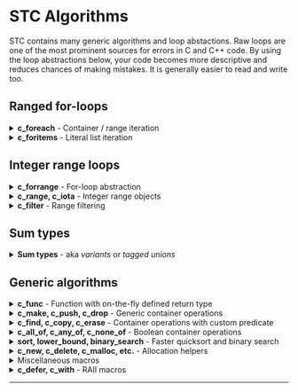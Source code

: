 # STC Algorithms

STC contains many generic algorithms and loop abstactions. Raw loops are one of the most prominent
sources for errors in C and C++ code. By using the loop abstractions below, your code becomes more
descriptive and reduces chances of making mistakes. It is generally easier to read and write too.

## Ranged for-loops
<details>
<summary><b>c_foreach</b> - Container / range iteration</summary>
"No raw loops" - Sean Parent

### c_foreach, c_foreach_reverse, c_foreach_n, c_foreach_kv
```c++
#include "stc/common.h"
```

| Usage                                    | Description                               |
|:-----------------------------------------|:------------------------------------------|
| `c_foreach (it, ctype, container)`       | Iteratate all elements                    |
| `c_foreach (it, ctype, it1, it2)`        | Iterate the range [it1, it2)              |
| `c_foreach_reverse (it, ctype, container)`| Iteratate elements in reverse: *vec, deque, queue, stack* |
| `c_foreach_reverse (it, ctype, it1, it2)`| Iteratate range [it1, it2) elements in reverse. |
| `c_foreach_n (it, ctype, container, n)`| Iteratate `n` first elements. Index variable is `{it}_index`. |
| `c_foreach_kv (key, val, ctype, container)` | Iterate maps with "structured binding" |

```c++
#define i_type IMap, int, int
#include "stc/smap.h"
// ...
IMap map = c_make(IMap, {{23,1}, {3,2}, {7,3}, {5,4}, {12,5}});

c_foreach (i, IMap, map)
    printf(" %d", i.ref->first);
// 3 5 7 12 23

// same, with raw for loop:
for (IMap_iter i = IMap_begin(&map); i.ref; IMap_next(&i))
    printf(" %d", i.ref->first);

// iterate from iter to end
IMap_iter iter = IMap_find(&map, 7);
c_foreach (i, IMap, iter, IMap_end(&map))
    printf(" %d", i.ref->first);
// 7 12 23

// iterate first 3 with an index count enumeration
c_foreach_n (i, IMap, map, 3)
    printf(" %zd:(%d %d)", i_index, i.ref->first, i.ref->second);
// 0:(3 2) 1:(5 4) 2:(7 3)

// iterate a map using "structured binding" of the key and val pair:
c_foreach_kv (id, count, IMap, map)
    printf(" (%d %d)", *id, *count);
```
</details>
<details>
<summary><b>c_foritems</b> - Literal list iteration</summary>

### c_foritems
Iterate compound literal array elements. In addition to `i.ref`, you can access `i.index` and `i.size`.
```c++
// apply multiple push_backs
c_foritems (i, int, {4, 5, 6, 7})
    list_i_push_back(&lst, *i.ref);

// insert in existing map
c_foritems (i, hmap_ii_value, {{4, 5}, {6, 7}})
    hmap_ii_insert(&map, i.ref->first, i.ref->second);

// string literals pushed to a stack of cstr elements:
c_foritems (i, const char*, {"Hello", "crazy", "world"})
    stack_cstr_emplace(&stk, *i.ref);
```
</details>

## Integer range loops

<details>
<summary><b>c_forrange</b> - For-loop abstraction</summary>

### c_forrange, c_forrange32, c_forrange_t
- `c_forrange`: abstraction for iterating sequence of integers. Like python's **for** *i* **in** *range()* loop. Uses `isize` (*ptrdiff_t*) as control variable.
- `c_forrange32` is like *c_forrange*, but uses `int32` as control variable.
- `c_forrange_t` is like *c_forrange*, but takes an additional ***type*** for the control variable as first argument.

| Usage                                | Python equivalent                    |
|:-------------------------------------|:-------------------------------------|
| `c_forrange (stop)`                  | `for _ in range(stop):`              |
| `c_forrange (i, stop)`               | `for i in range(stop):`              |
| `c_forrange (i, start, stop)`        | `for i in range(start, stop):`       |
| `c_forrange (i, start, stop, step)`  | `for i in range(start, stop, step):` |

| Usage                                          |
|:-----------------------------------------------|
| `c_forrange_t(IntType, i, stop)`               |
| `c_forrange_t(IntType, i, start, stop)`        |
| `c_forrange_t(IntType, i, start, stop, step)`  |

```c++
c_forrange (5) printf("x");
// xxxxx
c_forrange (i, 5) printf(" %lld", i);
// 0 1 2 3 4
c_forrange (i, -3, 3) printf(" %lld", i);
// -3 -2 -1 0 1 2
c_forrange (i, 30, 0, -5) printf(" %lld", i);
// 30 25 20 15 10 5
```
</details>
<details>
<summary><b>c_range, c_iota</b> - Integer range objects</summary>

### crange, crange32, c_iota
An integer sequence generator type, similar to [boost::irange](https://www.boost.org/doc/libs/release/libs/range/doc/html/range/reference/ranges/irange.html).

- `crange` uses `isize` (ptrdiff_t) as control variable
- `crange32` is like *crange*, but uses `int32` as control variable, which may be faster.

```c++
crange      crange_make(stop);              // 0, 1, ... stop-1
crange      crange_make(start, stop);       // start, start+1, ... stop-1
crange      crange_make(start, stop, step); // start, start+step, ... upto-not-including stop,
                                            // step may be negative.
crange_iter crange_begin(crange* self);
void        crange_next(crange_iter* it);


crange&     c_iota(start);                  // l-value; NB! otherwise like crange_make(start, INTPTR_MAX)
crange&     c_iota(start, stop);            // l-value; otherwise like crange_make(start, stop)
crange&     c_iota(start, stop, step);      // l-value; otherwise like crange_make(start, stop, step)
```
 The **crange_value** type is *isize*. Variables *start*, *stop*, and *step* are of type *crange_value*.
```c++
// 1. All primes less than 32: See below for c_filter() and is_prime()
crange r1 = crange_make(3, 32, 2);
printf("2"); // first prime
c_filter(crange, r1, true
    && is_prime(*value)
    && printf(" %zi", *value)
);
// 2 3 5 7 11 13 17 19 23 29 31

// 2. The first 11 primes:
// c_iota() can be used as argument to c_filter.
printf("2");
c_filter(crange, c_iota(3), true
    && is_prime(*value)
    && (printf(" %zi", *value), c_flt_take(10))
);
// 2 3 5 7 11 13 17 19 23 29 31
```

</details>
<details>
<summary><b>c_filter</b> - Range filtering</summary>

### c_filter, c_filter_zip, c_filter_pairwise, c_forfilter
Functional programming with chained `&&` filtering. `value` is the pointer to current value.
It enables a subset of functional programming like in other popular languages.

- **Note 1**: The **_reverse** variants only works with *vec, deque, stack, queue* containers.
- **Note 2**: There is also a `c_forfilter` loop variant of `c_filter`. It uses the filter namings
`c_fflt_skip(it, numItems)`, etc.

| Usage                                | Description                       |
|:-------------------------------------|:----------------------------------|
| `c_filter(CType, container, filters)` | Filter items in chain with the && operator |
| `c_filter_from(CType, start, filters)` | Filter from start iterator |
| `c_filter_reverse(CType, cnt, filters)` | Filter items in reverse order  |
| `c_filter_reverse_from(CType, rstart, filters)` | Filter reverse from rstart iterator |
| *c_filter_zip*, *c_filter_pairwise*: ||
| `c_filter_zip(CType, cnt1, cnt2, filters)` | Filter (cnt1, cnt2) items |
| `c_filter_zip(CType1, cnt1, CType2, cnt2, filters)` | May use different types for cnt1, cnt2 |
| `c_filter_reverse_zip(CType, cnt1, cnt2, filters)` | Filter (cnt1, cnt2) items in reverse order  |
| `c_filter_reverse_zip(CType1, cnt1, CType2, cnt2, filters)` | May use different types for cnt1, cnt2 |
| `c_filter_pairwise(CType, cnt, filters)` | Filter items pairwise as value1, value2 |

| Built-in filter              | Description                                |
|:-----------------------------|:-------------------------------------------|
| `c_flt_skip(numItems)`       | Skip numItems (increments count)           |
| `c_flt_take(numItems)`       | Take numItems only (increments count)      |
| `c_flt_skipwhile(predicate)` | Skip items until predicate is false        |
| `c_flt_takewhile(predicate)` | Take items until predicate is false        |
| `c_flt_counter()`            | Increment count and return it              |
| `c_flt_getcount()`           | Number of items passed skip/take/counter   |
| `c_flt_map(expr)`            | Map expr to current value. Input unchanged |
| `c_flt_src`                  | Pointer variable to current unmapped source value |
| `value`                      | Pointer variable to (possible mapped) value |
| For *c_filter_zip*, *c_filter_pairwise*: ||
| `c_flt_map1(expr)`           | Map expr to value1. Input unchanged |
| `c_flt_map2(expr)`           | Map expr to value2. Input unchanged |
| `c_flt_src1, c_flt_src2`     | Pointer variables to current unmapped source values |
| `value1, value2`             | Pointer variables to (possible mapped) values |

[ [Run this example](https://godbolt.org/z/MhW7xz5sn) ]
```c++
#include <stdio.h>
#define i_type Vec, int
#include "stc/stack.h"
#include "stc/algorithm.h"

int main(void)
{
    Vec vec = c_make(Vec, {1, 2, 3, 4, 5, 6, 7, 8, 1, 2, 3, 9, 10, 11, 12, 5});

    c_filter(Vec, vec, true
        && c_flt_skipwhile(*value < 3)  // skip leading values < 3
        && (*value & 1) == 1            // then use odd values only
        && c_flt_map(*value * 2)        // multiply by 2
        && c_flt_takewhile(*value < 20) // stop if mapped *value >= 20
        && printf(" %d", *value)        // print value
    );
    //  6 10 14 2 6 18
    puts("");
    Vec_drop(&vec);
}
```
</details>

## Sum types

<details>
<summary><b>Sum types</b> - aka <i>variants</i> or <i>tagged unions</i></summary>

This is a tiny, robust and fully typesafe implementation of sum types. They work similarly
as in Zig, Odin and Rust, and is just as easy and safe to use.

Synopsis:
```c++
// Define a sum type
c_sumtype (SumType,
    (VariantEnum1, VariantType1),
    ...
    (VariantEnumN, VariantTypeN)
);

// Sum type variant constructor
SumType c_variant(VariantEnum tag, VariantType value);

// Use a sum type (1)
c_when (SumType*) {
    c_is(VariantEnum1, VariantType1* v) <body>;
    c_is(VariantEnumX) c_or_is(VariantEnumY) <body>;
    ...
    c_is(VariantEnumN, VariantTypeN* v) <body>;
    c_otherwise <body>;
}

// Use a sum type (2)
c_if_is (SumType*, VariantEnum, VariantType* v) <body>;
```
### Example 1

[ [Run this code](https://godbolt.org/z/4TY44Kh3v) ]
```c++
#include <stdio.h>
#include "stc/algorithm.h"

c_sumtype (Tree,
    (Empty, _Bool),
    (Leaf, int),
    (Node, struct {int value; Tree *left, *right;})
);

int tree_sum(Tree* t) {
    c_when (t) {
        c_is(Empty) return 0;
        c_is(Leaf, v) return *v;
        c_is(Node, n) return n->value + tree_sum(n->left) + tree_sum(n->right);
    }
    return -1;
}

int main(void) {
    Tree* tree =
    &c_variant(Node, {1,
        &c_variant(Node, {2,
            &c_variant(Leaf, 3),
            &c_variant(Leaf, 4)
        }),
        &c_variant(Leaf, 5)
    });

    printf("sum = %d\n", tree_sum(tree));
}
```

### Example 2
This example has two sum types. Each tuple/parentesized field is an enum with an associated data type,
called a *variant* of the sum type. The sum type itself is a **union**.
The `MessageChangeColor` variant uses the `Color` sum type as its data type. Because C does not have
namespaces, it is recommended to prefix the variant names with the sum type name, like in this example.

[ [Run this code](https://godbolt.org/z/zWo48nhnc) ]
```c++
// https://doc.rust-lang.org/book/ch18-03-pattern-syntax.html#destructuring-enums
#include <stdio.h>
#include <stc/algorithm.h>

c_sumtype (Color,
    (ColorRgb, struct {int32 r, g, b;}),
    (ColorHsv, struct {int32 h, s, v;})
);

c_sumtype (Message,
    (MessageQuit, _Bool),
    (MessageMove, struct {int32 x, y;}),
    (MessageWrite, const char*),
    (MessageChangeColor, Color)
);


int main(void) {
    Message msg[] = {
        c_variant(MessageMove, {42, 314}),
        c_variant(MessageChangeColor, c_variant(ColorHsv, {0, 160, 255})),
    };

    c_forrange (i, c_arraylen(msg))
    c_when (&msg[i]) {
        c_is(MessageQuit) {
            printf("The Quit variant has no data to destructure.\n");
        }
        c_is(MessageMove, p) {
            printf("Move %d in the x direction and %d in the y direction\n", p->x, p->y);
        }
        c_is(MessageWrite, text) {
            printf("Text message: %s\n", *text);
        }
        c_is(MessageChangeColor, cc) c_when (cc) {
            c_is(ColorRgb, c)
                printf("Change color to red %d, green %d, and blue %d\n", c->r, c->g, c->b);
            c_is(ColorHsv, c)
                printf("Change color to hue %d, saturation %d, value %d\n", c->h, c->s, c->v);
        }
    }
}
```
</details>


## Generic algorithms

<details>
<summary><b>c_func</b> - Function with on-the-fly defined return type</summary>

### c_func

A macro for conveniently defining functions with multiple return values. This is for encouraging
to write functions that returns extra error context when error occurs, or just multiple return values.

```c++
Vec get_data(void) {
    return c_make(Vec, {1, 2, 3, 4, 5, 6});
}

// same as get_data(), but with the c_func macro "syntax".
c_func (get_data1,(void), ->, Vec) {
    return c_make(Vec, {1, 2, 3, 4, 5, 6});
}

// return two Vec types "on-the-fly".
c_func (get_data2,(void), ->, struct {Vec v1, v2;}) {
    return (get_data2_result){
        .v1 = c_make(Vec, {1, 2, 3, 4, 5, 6}),
        .v2 = c_make(Vec, {7, 8, 9, 10, 11})
    };
}

// return a Vec, and an err code which is 0 if OK.
c_func (load_data,(const char* fname), ->, struct {Vec vec; int err;}) {
    FILE* fp = fopen(fname, "rb");
    if (fp == 0)
        return (load_data_result){.err = 1};

    load_data_result out = {Vec_with_size(1024, '\0')};
    fread(out.vec.data, sizeof(out.vec.data[0]), 1024, fp);
    fclose(fp);
    return out;
}
```
</details>
<details>
<summary><b>c_make, c_push, c_drop</b> - Generic container operations</summary>

These work on any container. *c_make()* may also be used for **cspan** views.

### c_make, c_push, c_drop

- **c_make** - construct any container from an initializer list
- **c_push** - push values onto any container from an initializer list
- **c_drop** - drop (destroy) multiple containers of the same type

[ [Run this code](https://godbolt.org/z/K9Y5EMGxM) ]
```c++
#include <stdio.h>
#define i_type Vec, int
#include "stc/vec.h"

#define i_type Map, int, int
#include "stc/hmap.h"

c_func (split_map,(Map map), ->, struct {Vec keys, values;}) {
    split_map_result out = {0};
    c_foreach_kv (k, v, Map, map) {
        Vec_push(&out.keys, *k);
        Vec_push(&out.values, *v);
    }
    return out;
}

int main(void) {
    Vec vec = c_make(Vec, {1, 2, 3, 4, 5, 6});
    Map map = c_make(Map, {{1, 2}, {3, 4}, {5, 6}});

    c_push(Vec, &vec, {7, 8, 9, 10, 11, 12});
    c_push(Map, &map, {{7, 8}, {9, 10}, {11, 12}});

    c_foreach (i, Vec, vec)
        printf("%d ", *i.ref);
    puts("");

    c_foreach_kv(k, v, Map, map)
        printf("[%d %d] ", *k, *v);
    puts("");

    split_map_result res = split_map(map);

    c_foreach (i, Vec, res.values)
        printf("%d ", *i.ref);
    puts("");

    c_drop(Vec, &vec, &res.keys, &res.values);
    c_drop(Map, &map);
}
```
</details>
<details>
<summary><b>c_find, c_copy, c_erase</b> - Container operations with custom predicate</summary>

### c_find_if, c_find_reverse_if
Find linearily in containers using a predicate. `value` is a pointer to each element in predicate.
***outiter_ptr*** must be defined prior to call.
- `c_find_if(CntType, cnt, outiter_ptr, pred)`.
- `c_find_if(CntType, startiter, enditer, outiter_ptr, pred)`
- `c_find_reverse_if(CntType, cnt, outiter_ptr, pred)`
- `c_find_reverse_if(CntType, startiter, enditer, outiter_ptr, pred)`

### c_copy, c_copy_reverse, c_copy_if, c_copy_reverse_if
Copy linearily in containers using a predicate. `value` is a pointer to each element in predicate.
- `c_copy(CntType, cnt, outcnt_ptr)`
- `c_copy(CntType, cnt, OutCnt, outcnt_ptr)`
- `c_copy_reverse(CntType, cnt, outcnt_ptr)`
- `c_copy_reverse(CntType, cnt, OutCnt, outcnt_ptr)`
- `c_copy_if(CntType, cnt, outcnt_ptr, pred)`
- `c_copy_if(CntType, cnt, OutCnt, outcnt_ptr, pred)`
- `c_copy_reverse_if(CntType, cnt, outcnt_ptr, pred)`
- `c_copy_reverse_if(CntType, cnt, OutCnt, outcnt_ptr, pred)`

### c_erase_if, c_eraseremove_if
Erase linearily in containers using a predicate. `value` is a pointer to each element in predicate.
- `c_erase_if(CntType, cnt_ptr, pred)`. Use with **list**, **hmap**, **hset**, **smap**, and **sset**.
- `c_eraseremove_if(CntType, cnt_ptr, pred)`. Use with **stack**, **vec**, **deque**, and **queue** only.
```c++
#include <stdio.h>
#include "stc/cstr.h"
#include "stc/algorithm.h"

#define i_type Vec, int
#define i_use_cmp
#include "stc/vec.h"

#define i_type List, int
#define i_use_cmp
#include "stc/list.h"

#define i_type Map
#define i_keypro cstr
#define i_val int
#include "stc/smap.h"

int main(void)
{
    // Clone all *value > 10 to outvec. Note: `value` is a pointer to current element
    Vec vec = c_make(Vec, {2, 30, 21, 5, 9, 11});
    Vec outvec = {0};

    c_copy_if(Vec, vec, &outvec, *value > 10);
    c_foreach (i, Vec, outvec) printf(" %d", *i.ref);
    puts("");

    // Search vec for first value > 20.
    Vec_iter result;

    c_find_if(Vec, vec, &result, *value > 20);
    if (result.ref) printf("found %d\n", *result.ref);

    // Erase values between 20 and 25 in vec:
    c_eraseremove_if(Vec, &vec, 20 < *value && *value < 25);
    c_foreach (i, Vec, vec) printf(" %d", *i.ref);
    puts("");

    // Erase all values > 20 in a linked list:
    List list = c_make(List, {2, 30, 21, 5, 9, 11});

    c_erase_if(List, &list, *value > 20);
    c_foreach (i, List, list) printf(" %d", *i.ref);
    puts("");

    // Search a sorted map from it1, for the first string containing "hello" and erase it:
    Map map = c_make(Map, {{"yes",1}, {"no",2}, {"say hello from me",3}, {"goodbye",4}});
    Map_iter res, it1 = Map_begin(&map);

    c_find_if(Map, it1, Map_end(&map), &res, cstr_contains(&value->first, "hello"));
    if (res.ref) Map_erase_at(&map, res);

    // Erase all strings containing "good" in the sorted map:
    c_erase_if(Map, &map, cstr_contains(&value->first, "good"));
    c_foreach (i, Map, map) printf("%s, ", cstr_str(&i.ref->first));

    c_drop(Vec, &vec, &outvec);
    List_drop(&list);
    Map_drop(&map);
}
```
</details>
<details>
<summary><b>c_all_of, c_any_of, c_none_of</b> - Boolean container operations</summary>

### c_all_of, c_any_of, c_none_of
Test a container/range using a predicate. ***result*** is output and must be declared prior to call.
- `void c_all_of(CntType, cnt, bool* result, pred)`
- `void c_any_of(CntType, cnt, bool* result, pred)`
- `void c_none_of(CntType, cnt, bool* result, pred)`
```c++
#define DivisibleBy(n) (*value % (n) == 0) // `value` refers to the current element

bool result;
c_any_of(vec_int, vec, &result, DivisibleBy(7));
if (result)
    puts("At least one number is divisible by 7");
```
</details>
<details>
<summary><b>sort, lower_bound, binary_search</b> - Faster quicksort and binary search</summary>

### sort, lower_bound, binary_search

- `X` refers to the template name specified by `i_type` or `i_key`.
- All containers with random access may be sorted, including regular C-arrays, i.e. **stack**, **vec**
and **deque** when either `i_use_cmp`, `i_cmp` or `i_less` is defined.
- Linked **list** may also be sorted, i.e. only *X_sort()* is available.
```c++
                // Sort c-arrays by defining i_type and include "stc/sort.h":
void            X_sort(const X array[], isize len);
isize           X_lower_bound(const X array[], i_key key, isize len);
isize           X_binary_search(const X array[], i_key key, isize len);

                // or random access containers when `i_less`, `i_cmp` is defined:
void            X_sort(X* self);
isize           X_lower_bound(const X* self, i_key key);
isize           X_binary_search(const X* self, i_key key);

                // functions for sub ranges:
void            X_sort_lowhigh(X* self, isize low, isize high);
isize           X_lower_bound_range(const X* self, i_key key, isize start, isize end);
isize           X_binary_search_range(const X* self, i_key key, isize start, isize end);
```
`i_type` may be customized in the normal way, along with comparison function `i_cmp` or `i_less`.

##### Performance
The *X_sort()*, *X_sort_lowhigh()* functions are about twice as fast as *qsort()* and comparable in
speed with *std::sort()**. Both *X_binary_seach()* and *X_lower_bound()* are about 30% faster than
c++ *std::lower_bound()*. There is a [benchmark/test file here](../misc/benchmarks/various/quicksort_bench.c).
##### Usage examples
```c++
#define i_key int // sort a regular c-array of ints
#include "stc/sort.h"
#include <stdio.h>

int main(void) {
    int nums[] = {5, 3, 5, 9, 7, 4, 7, 2, 4, 9, 3, 1, 2, 6, 4};
    ints_sort(nums, c_arraylen(nums)); // `ints` derived from the `i_key` name
    c_forrange (i, c_arraylen(arr)) printf(" %d", arr[i]);
}
```

```c++
#define i_type MyDeq, int
#define i_use_cmp      // enable sorting
#include "stc/deque.h" // can be swapped with any of the above
#include <stdio.h>

int main(void) {
    MyDeq deq = c_make(MyDeq, {5, 3, 5, 9, 7, 4, 7});

    MyDeq_sort(&deq);
    c_foreach (i, MyDeq, deq) printf(" %d", *i.ref); puts("");
    MyDeq_drop(&deq);
}
```

</details>
<details>
<summary><b>c_new, c_delete, c_malloc, etc.</b> - Allocation helpers</summary>

### c_new, c_delete

- `c_new(Type, value)` - Allocate *and initialize* a new object on the heap with *value*.
- `c_new_n(Type, n)` - Allocate an array of ***n*** new objects on the heap, initialized to zero.
- `c_delete(Type, ptr)` - *Type_drop(ptr)* and *c_free(ptr, ..)* allocated on the heap. NULL is OK.
- `c_delete_n(Type, arr, n)` - *Type_drop(&arr[i])* and *c_free(arr, ..)* of ***n*** objects allocated on the heap. (NULL, 0) is OK.
```c++
#include "stc/cstr.h"

cstr* stringptr = c_new (cstr, cstr_from("Hello"));
printf("%s\n", cstr_str(stringp));
c_delete(cstr, stringptr);
```

### c_malloc, c_calloc, c_realloc, c_free
Memory allocator wrappers which uses signed sizes. Note that the signatures for
*c_realloc()* and *c_free()* have an extra size parameter. These will be used as
default in containers unless `i_malloc`, `i_calloc`, `i_realloc`, and `i_free` are user defined. See
[Per container-instance customization](../README.md#per-container-instance-customization)
- `void* c_malloc(isize sz)`
- `void* c_calloc(isize n, isize sz)`
- `void* c_realloc(void* old_p, isize old_sz, isize new_sz)`
- `void c_free(void* p, isize sz)`

</details>
<details>
<summary>Miscellaneous macros</summary>

### c_arraylen
Return number of elements in an array. array must not be a pointer!
```c++
int array[] = {1, 2, 3, 4};
isize n = c_arraylen(array);
```

### c_swap, c_const_cast
```c++
// Side effect- and typesafe macro for swapping internals of two objects of same type:
c_swap(&map1, &map2);

// Type-safe casting a from const (pointer):
const char cs[] = "Hello";
char* s = c_const_cast(char*, cs); // OK
int* ip = c_const_cast(int*, cs);  // issues a warning!

// Type safe casting:
#define tofloat(d) c_safe_cast(float, double, d)
```
</details>
<!--
<details>
<summary>Predefined template parameter functions</summary>
### Predefined template parameter functions

**cstr_raw** - Non-owning `const char*` "class" element type: `#define i_keyclass cstr_raw`
```c++
typedef         const char* cstr_raw;
int             cstr_raw_cmp(const cstr_raw* x, const cstr_raw* y);
size_t          cstr_raw_hash(const cstr_raw* x);
cstr_raw        cstr_raw_clone(cstr_raw sp);
void            cstr_raw_drop(cstr_raw* x);
```
Default implementations
```c++
int             c_default_cmp(const Type*, const Type*);    // <=>
bool            c_default_less(const Type*, const Type*);   // <
bool            c_default_eq(const Type*, const Type*);     // ==
size_t          c_default_hash(const Type*);
Type            c_default_clone(Type val);                  // return val
Type            c_default_toraw(const Type* p);             // return *p
void            c_default_drop(Type* p);                    // does nothing
```
</details>
-->
<details>
<summary><b>c_defer, c_with</b> - RAII macros</summary>

### c_defer, c_with

| Usage                                 | Description                                            |
|:--------------------------------------|:-------------------------------------------------------|
| `c_defer (deinit, ...) {}`            | Defers execution of `deinit`s to end of scope          |
| `c_with (init, deinit) {}`            | Declare and/or initialize a variable. Defers execution of `deinit` to end of scope |
| `c_with (init, condition, deinit) {}` | Adds a predicate in order to exit early if init fails  |
| `continue`                            | Break out of a `c_with` scope without resource leakage |
*Note*: Regular `return`, `break` and `continue` must not be used
anywhere inside a defer scope.

```c++
// declare and init a new scoped variable and specify the deinitialize call:
c_with (cstr str = cstr_lit("Hello"), cstr_drop(&str))
{
    cstr_append(&str, " world");
    printf("%s\n", cstr_str(&str));
}

pthread_mutex_t lock;
...
// use c_with without variable declaration:
c_with (pthread_mutex_lock(&lock), pthread_mutex_unlock(&lock))
{
    // syncronized code
}
```

**Example 2**: Load each line of a text file into a vector of strings:
```c++
#include <errno.h>
#include "stc/cstr.h"

#define i_keypro cstr
#include "stc/vec.h"

// receiver should check errno variable
vec_cstr readFile(const char* name)
{
    vec_cstr vec = {0}; // returned
    c_with (FILE* fp = fopen(name, "r"), fp != NULL, fclose(fp))
    c_with (cstr line = {0}, cstr_drop(&line))
        while (cstr_getline(&line, fp))
            vec_cstr_emplace(&vec, cstr_str(&line));
    return vec;
}

int main(void)
{
    c_with (vec_cstr vec = readFile(__FILE__), vec_cstr_drop(&vec))
        c_foreach (i, vec_cstr, vec)
            printf("| %s\n", cstr_str(i.ref));
}
```
</details>

---
